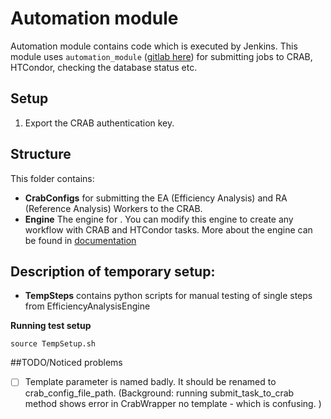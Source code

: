 # Automation module
Automation module contains code which is executed by Jenkins.
This module uses `automation_module` ([gitlab here]()) for submitting jobs to CRAB, HTCondor, checking the database status etc.    

## Setup 
1. Export the CRAB authentication key. 

## Structure 
This folder contains:
- **CrabConfigs** for submitting the EA (Efficiency Analysis) and RA (Reference Analysis) Workers to the CRAB. 
- **Engine** The engine for . You can modify this engine to create any workflow with CRAB and HTCondor tasks. More about the engine can be found in [documentation](https://indico.cern.ch/event/1075717/contributions/4523828/attachments/2312956/3951051/documentation.pdf)  

## Description of temporary setup:
- **TempSteps** contains python scripts for manual testing of single steps from EfficiencyAnalysisEngine

**Running test setup** 
```
source TempSetup.sh
```
##TODO/Noticed problems
- [ ] Template parameter is named badly. It should be renamed to crab_config_file_path.   (Background: running submit_task_to_crab method shows error in CrabWrapper no template - which is confusing. )





